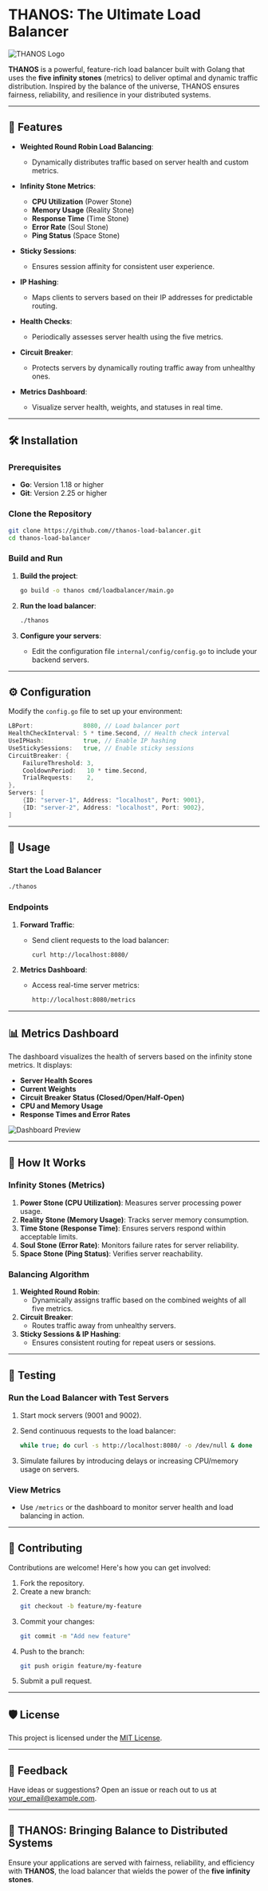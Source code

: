 
# **THANOS: The Ultimate Load Balancer**

![THANOS Logo](https://via.placeholder.com/600x200?text=THANOS+Load+Balancer)

**THANOS** is a powerful, feature-rich load balancer built with Golang that uses the **five infinity stones** (metrics) to deliver optimal and dynamic traffic distribution. Inspired by the balance of the universe, THANOS ensures fairness, reliability, and resilience in your distributed systems.

---

## 🌟 **Features**

- **Weighted Round Robin Load Balancing**:
  - Dynamically distributes traffic based on server health and custom metrics.
  
- **Infinity Stone Metrics**:
  - **CPU Utilization** (Power Stone)
  - **Memory Usage** (Reality Stone)
  - **Response Time** (Time Stone)
  - **Error Rate** (Soul Stone)
  - **Ping Status** (Space Stone)

- **Sticky Sessions**:
  - Ensures session affinity for consistent user experience.

- **IP Hashing**:
  - Maps clients to servers based on their IP addresses for predictable routing.

- **Health Checks**:
  - Periodically assesses server health using the five metrics.

- **Circuit Breaker**:
  - Protects servers by dynamically routing traffic away from unhealthy ones.

- **Metrics Dashboard**:
  - Visualize server health, weights, and statuses in real time.

---

## 🛠 **Installation**

### Prerequisites
- **Go**: Version 1.18 or higher
- **Git**: Version 2.25 or higher

### Clone the Repository
```bash
git clone https://github.com//thanos-load-balancer.git
cd thanos-load-balancer
```

### Build and Run
1. **Build the project**:
   ```bash
   go build -o thanos cmd/loadbalancer/main.go
   ```

2. **Run the load balancer**:
   ```bash
   ./thanos
   ```

3. **Configure your servers**:
   - Edit the configuration file `internal/config/config.go` to include your backend servers.

---

## ⚙️ **Configuration**

Modify the `config.go` file to set up your environment:
```go
LBPort:              8080, // Load balancer port
HealthCheckInterval: 5 * time.Second, // Health check interval
UseIPHash:           true, // Enable IP hashing
UseStickySessions:   true, // Enable sticky sessions
CircuitBreaker: {
    FailureThreshold: 3,
    CooldownPeriod:   10 * time.Second,
    TrialRequests:    2,
},
Servers: [
    {ID: "server-1", Address: "localhost", Port: 9001},
    {ID: "server-2", Address: "localhost", Port: 9002},
]
```

---

## 🚀 **Usage**

### Start the Load Balancer
```bash
./thanos
```

### Endpoints
1. **Forward Traffic**:
   - Send client requests to the load balancer:
     ```bash
     curl http://localhost:8080/
     ```

2. **Metrics Dashboard**:
   - Access real-time server metrics:
     ```bash
     http://localhost:8080/metrics
     ```

---

## 📊 **Metrics Dashboard**

The dashboard visualizes the health of servers based on the infinity stone metrics. It displays:
- **Server Health Scores**
- **Current Weights**
- **Circuit Breaker Status (Closed/Open/Half-Open)**
- **CPU and Memory Usage**
- **Response Times and Error Rates**

![Dashboard Preview](https://via.placeholder.com/800x400?text=Dashboard+Preview)

---

## 🧩 **How It Works**

### Infinity Stones (Metrics)
1. **Power Stone (CPU Utilization)**: Measures server processing power usage.
2. **Reality Stone (Memory Usage)**: Tracks server memory consumption.
3. **Time Stone (Response Time)**: Ensures servers respond within acceptable limits.
4. **Soul Stone (Error Rate)**: Monitors failure rates for server reliability.
5. **Space Stone (Ping Status)**: Verifies server reachability.

### Balancing Algorithm
1. **Weighted Round Robin**:
   - Dynamically assigns traffic based on the combined weights of all five metrics.
2. **Circuit Breaker**:
   - Routes traffic away from unhealthy servers.
3. **Sticky Sessions & IP Hashing**:
   - Ensures consistent routing for repeat users or sessions.

---

## 🧪 **Testing**

### Run the Load Balancer with Test Servers
1. Start mock servers (9001 and 9002).
2. Send continuous requests to the load balancer:
   ```bash
   while true; do curl -s http://localhost:8080/ -o /dev/null & done
   ```

3. Simulate failures by introducing delays or increasing CPU/memory usage on servers.

### View Metrics
- Use `/metrics` or the dashboard to monitor server health and load balancing in action.

---

## 🤝 **Contributing**

Contributions are welcome! Here's how you can get involved:
1. Fork the repository.
2. Create a new branch:
   ```bash
   git checkout -b feature/my-feature
   ```
3. Commit your changes:
   ```bash
   git commit -m "Add new feature"
   ```
4. Push to the branch:
   ```bash
   git push origin feature/my-feature
   ```
5. Submit a pull request.

---

## 🛡 **License**

This project is licensed under the [MIT License](LICENSE).

---

## 💬 **Feedback**

Have ideas or suggestions? Open an issue or reach out to us at [your_email@example.com](mailto:your_email@example.com).

---

## 🌌 **THANOS: Bringing Balance to Distributed Systems**

Ensure your applications are served with fairness, reliability, and efficiency with **THANOS**, the load balancer that wields the power of the **five infinity stones**.